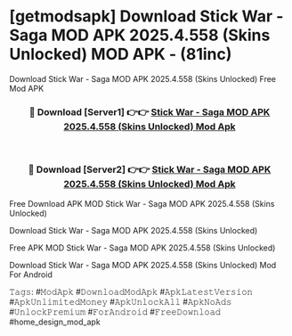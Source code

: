 # [getmodsapk] Download Stick War - Saga MOD APK 2025.4.558 (Skins Unlocked) MOD APK - (81inc)
Download Stick War - Saga MOD APK 2025.4.558 (Skins Unlocked) Free Mod APK

<div align="center">
<h3>🔴 Download [Server1] 👉👉 <a href="https://apk-comot.site?title=Stick_War_-_Saga_MOD_APK_2025.4.558_(Skins_Unlocked)">Stick War - Saga MOD APK 2025.4.558 (Skins Unlocked) Mod Apk</a></h3><br>

<h3>🔴 Download [Server2] 👉👉 <a href="https://apk-comot.site?title=Stick_War_-_Saga_MOD_APK_2025.4.558_(Skins_Unlocked)">Stick War - Saga MOD APK 2025.4.558 (Skins Unlocked) Mod Apk</a></h3>
</div>


Free Download APK MOD Stick War - Saga MOD APK 2025.4.558 (Skins Unlocked)

Download Stick War - Saga MOD APK 2025.4.558 (Skins Unlocked) 

Free APK MOD Stick War - Saga MOD APK 2025.4.558 (Skins Unlocked) 

Download Stick War - Saga MOD APK 2025.4.558 (Skins Unlocked) Mod For Android

𝚃𝚊𝚐𝚜: #𝙼𝚘𝚍𝙰𝚙𝚔 #𝙳𝚘𝚠𝚗𝚕𝚘𝚊𝚍𝙼𝚘𝚍𝙰𝚙𝚔 #𝙰𝚙𝚔𝙻𝚊𝚝𝚎𝚜𝚝𝚅𝚎𝚛𝚜𝚒𝚘𝚗 #𝙰𝚙𝚔𝚄𝚗𝚕𝚒𝚖𝚒𝚝𝚎𝚍𝙼𝚘𝚗𝚎𝚢 #𝙰𝚙𝚔𝚄𝚗𝚕𝚘𝚌𝚔𝙰𝚕𝚕 #𝙰𝚙𝚔𝙽𝚘𝙰𝚍𝚜 #𝚄𝚗𝚕𝚘𝚌𝚔𝙿𝚛𝚎𝚖𝚒𝚞𝚖 #𝙵𝚘𝚛𝙰𝚗𝚍𝚛𝚘𝚒𝚍 #𝙵𝚛𝚎𝚎𝙳𝚘𝚠𝚗𝚕𝚘𝚊𝚍 #home_design_mod_apk